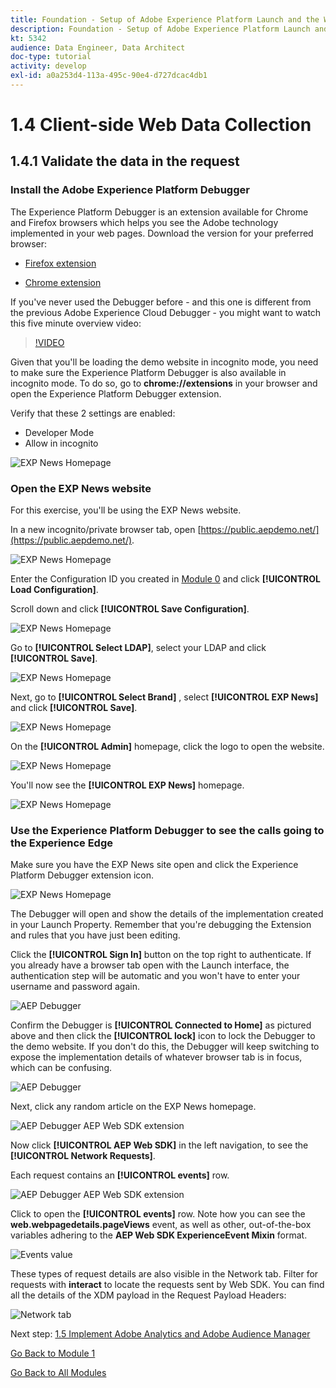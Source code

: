 ```yaml
---
title: Foundation - Setup of Adobe Experience Platform Launch and the Web SDK extension - Client-side Web Data Collection
description: Foundation - Setup of Adobe Experience Platform Launch and the Web SDK extension - Client-side Web Data Collection
kt: 5342
audience: Data Engineer, Data Architect
doc-type: tutorial
activity: develop
exl-id: a0a253d4-113a-495c-90e4-d727dcac4db1
---
```

# 1.4 Client-side Web Data Collection

## 1.4.1 Validate the data in the request

### Install the Adobe Experience Platform Debugger

The Experience Platform Debugger is an extension available for Chrome and Firefox browsers which helps you see the Adobe technology implemented in your web pages. Download the version for your preferred browser:

- [Firefox extension](https://addons.mozilla.org/en-US/firefox/addon/adobe-experience-platform-dbg/)

- [Chrome extension](https://chrome.google.com/webstore/detail/adobe-experience-cloud-de/ocdmogmohccmeicdhlhhgepeaijenapj?hl=en)

If you've never used the Debugger before - and this one is different from the previous Adobe Experience Cloud Debugger - you might want to watch this five minute overview video:

>[!VIDEO](https://video.tv.adobe.com/v/32156?quality=12&learn=on)

Given that you'll be loading the demo website in incognito mode, you need to make sure the Experience Platform Debugger is also available in incognito mode. To do so, go to **chrome://extensions** in your browser and open the Experience Platform Debugger extension.

Verify that these 2 settings are enabled:

- Developer Mode
- Allow in incognito

![EXP News Homepage](./images/ext1.png)

### Open the EXP News website

For this exercise, you'll be using the EXP News website.

In a new incognito/private browser tab, open [https://public.aepdemo.net/](https://public.aepdemo.net/).

![EXP News Homepage](./images/web1.png)

Enter the Configuration ID you created in [Module 0](./../module0/ex1.md) and click **[!UICONTROL Load Configuration]**.

Scroll down and click **[!UICONTROL Save Configuration]**.

![EXP News Homepage](./images/web2.png)

Go to **[!UICONTROL Select LDAP]**, select your LDAP and click **[!UICONTROL Save]**.

![EXP News Homepage](./images/web3.png)

Next, go to **[!UICONTROL Select Brand]** , select **[!UICONTROL EXP News]** and click **[!UICONTROL Save]**.

![EXP News Homepage](./images/web4.png)

On the **[!UICONTROL Admin]** homepage, click the logo to open the website.

![EXP News Homepage](./images/web5.png)

You'll now see the **[!UICONTROL EXP News]** homepage.

![EXP News Homepage](./images/validate1.png)

### Use the Experience Platform Debugger to see the calls going to the Experience Edge

Make sure you have the EXP News site open and click the Experience Platform Debugger extension icon. 

![EXP News Homepage](./images/ext2.png)

The Debugger will open and show the details of the implementation created in your Launch Property. Remember that you're debugging the Extension and rules that you have just been editing.

Click the **[!UICONTROL Sign In]** button on the top right to authenticate. If you already have a browser tab open with the Launch interface, the authentication step will be automatic and you won't have to enter your username and password again.

![AEP Debugger](./images/validate2.png)

Confirm the Debugger is **[!UICONTROL Connected to Home]** as pictured above and then click the **[!UICONTROL lock]** icon to lock the Debugger to the demo website. If you don't do this, the Debugger will keep switching to expose the implementation details of whatever browser tab is in focus, which can be confusing.

![AEP Debugger](./images/validate3.png)

Next, click any random article on the EXP News homepage.

![AEP Debugger AEP Web SDK extension](./images/validate4.png)

Now click **[!UICONTROL AEP Web SDK]** in the left navigation, to see the **[!UICONTROL Network Requests]**.

Each request contains an **[!UICONTROL events]** row.

![AEP Debugger AEP Web SDK extension](./images/validate5.png)

Click to open the **[!UICONTROL events]** row. Note how you can see the **web.webpagedetails.pageViews** event, as well as other, out-of-the-box variables adhering to the **AEP Web SDK ExperienceEvent Mixin** format.

![Events value](./images/validate8.png)

These types of request details are also visible in the Network tab. Filter for requests with **interact** to locate the requests sent by Web SDK. You can find all the details of the XDM payload in the Request Payload Headers:

![Network tab](./images/validate9.png)

Next step: [1.5 Implement Adobe Analytics and Adobe Audience Manager](./ex5.md)

[Go Back to Module 1](./data-ingestion-launch-web-sdk.md)

[Go Back to All Modules](./../../overview.md)
